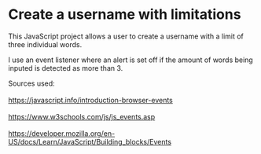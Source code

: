 # Create a username with limitations
This JavaScript project allows a user to create a username with a limit of three individual words.

I use an event listener where an alert is set off if the amount of words being inputed is detected as more than 3. 

Sources used:<br></br>
https://javascript.info/introduction-browser-events <br></br>
https://www.w3schools.com/js/js_events.asp <br></br>
https://developer.mozilla.org/en-US/docs/Learn/JavaScript/Building_blocks/Events
